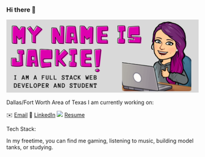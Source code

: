 ### Hi there 👋
![](images/banner.png)

Dallas/Fort Worth Area of Texas
I am currently working on:

:envelope: [Email](takalaj@verizon.net)
:paperclip: [LinkedIn](https://www.linkedin.com/in/jackie-atwood/)
![](https://simpleicons.org/icons/linkedin.svg?thumbnail) [Resume](images/JackieAtwoodResume2.pdf)

Tech Stack: 

In my freetime, you can find me gaming, listening to music, building model tanks, or studying.

